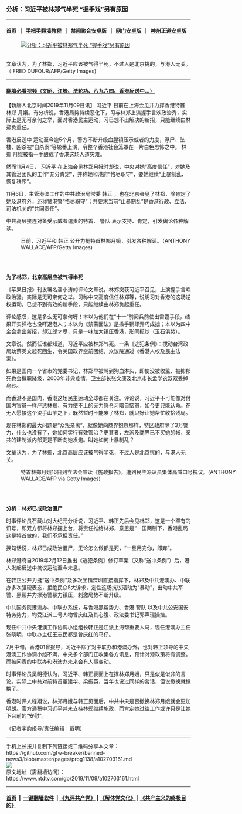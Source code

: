 ### 分析：习近平被林郑气半死 “握手戏”另有原因
------------------------

#### [首页](https://github.com/gfw-breaker/banned-news3/blob/master/README.md) &nbsp;&nbsp;|&nbsp;&nbsp; [手把手翻墙教程](https://github.com/gfw-breaker/guides/wiki) &nbsp;&nbsp;|&nbsp;&nbsp; [禁闻聚合安卓版](https://github.com/gfw-breaker/bn-android) &nbsp;&nbsp;|&nbsp;&nbsp; [网门安卓版](https://github.com/oGate2/oGate) &nbsp;&nbsp;|&nbsp;&nbsp; [神州正道安卓版](https://github.com/SzzdOgate/update) 



<div><div class="featured_image">
 <a href="https://i.ntdtv.com/assets/uploads/2019/11/p8948321a537625675.jpg" target="_blank">
  <figure>
   <img alt="分析：习近平被林郑气半死 “握手戏”另有原因" src="https://i.ntdtv.com/assets/uploads/2019/11/p8948321a537625675-800x450.jpg"/>
  </figure><br/>
 </a>
 <span class="caption">
  文章认为，为了林郑，习近平应该被气得半死，不过人是北京挑的，与港人无关。（ FRED DUFOUR/AFP/Getty Images)
 </span>
</div>
</div><hr/>

#### [翻墙必看视频（文昭、江峰、法轮功、八九六四、香港反送中...）](https://github.com/gfw-breaker/banned-news3/blob/master/pages/links.md)

<div><div class="post_content" itemprop="articleBody">
 <p>
  【新唐人北京时间2019年11月09日讯】
  <ok href="https://www.ntdtv.com/gb/习近平.htm">
   习近平
  </ok>
  日前在上海会见并力撑香港特首
  <ok href="https://www.ntdtv.com/gb/林郑.htm">
   林郑
  </ok>
  月娥。有分析说，香港局势持续恶化下，习与林郑上演握手言欢政治秀，实际上是无可奈何之举，面对香港民主运动，习已想不出解决的新招，只能继续由林郑负重任。
 </p>
 <p>
  <ok href="https://www.ntdtv.com/gb/prog422848.htm">
   香港反送中
  </ok>
  运动至今逾5个月，警方不断升级血腥镇压示威者的力度，浮尸、坠楼、凶杀被“自杀案”等轮番上演，令整个香港社会笼罩在一片白色恐怖之中。
  <ok href="https://www.ntdtv.com/gb/林郑.htm">
   林郑
  </ok>
  月娥被指一手酿成了香港这场人道灾难。
 </p>
 <p>
  然而11月4日，
  <ok href="https://www.ntdtv.com/gb/习近平.htm">
   习近平
  </ok>
  在上海会见林郑月娥时却说，中央对她“高度信任”，对她及其管治团队的工作“充分肯定”，并称她和港府“恪尽职守”，要她继续“止暴制乱、恢复秩序”。
 </p>
 <p>
  11月6日，主管港澳工作的中共政治局常委
  <ok href="https://www.ntdtv.com/gb/韩正.htm">
   韩正
  </ok>
  ，也在北京会见了林郑，除肯定了她及港府外，还称赞港警“恪尽职守”；并要求当前“止暴制乱”是香港行政、立法、司法机关的“共同责任”。
 </p>
 <p>
  中共高层接连对备受示威者谴责的特首、
  <ok href="https://www.ntdtv.com/gb/警队.htm">
   警队
  </ok>
  表示支持、肯定，引发舆论各种解读。
 </p>
 <div class="mceTemp">
 </div>
 <figure class="wp-caption alignnone" id="attachment_102702541" style="width: 600px">
  <ok href="https://i.ntdtv.com/assets/uploads/2019/11/e69fcde1c569b894ca3fda14e478a1bf.jpg">
   <img alt="" class="size-medium wp-image-102702541" src="https://i.ntdtv.com/assets/uploads/2019/11/e69fcde1c569b894ca3fda14e478a1bf-600x338.jpg"/>
  </ok>
  <br/><figcaption class="wp-caption-text">
   日前，习近平和
   <ok href="https://www.ntdtv.com/gb/韩正.htm">
    韩正
   </ok>
   公开力挺特首林郑月娥，引发各种解读。（ANTHONY WALLACE/AFP/Getty Images)
  </figcaption><br/>
 </figure><br/>
 <p>
  <strong>
   为了林郑，北京高层应被气得半死
  </strong>
 </p>
 <p>
  《苹果日报》刊发署名潘小涛的评论文章说，林郑突获习近平召见，上演握手言欢政治骚。实际是无可奈何之举。习称中央高度信任林郑等，说明习对香港的这场逆权运动，已想不到有效的新手段，只能继续由林郑负起重任。
 </p>
 <p>
  评论感叹，这是多么无可奈何呀！本以为他们在“十一”前阅兵前使出雷霆手段，结果开实弹枪也没吓退港人；本以为《禁蒙面法》是撒手锏却弄巧成拙；本以为四中全会拿出新招，却江郎才尽，只是一味加大镇压香港，形同揽炒（玉石俱焚）。
 </p>
 <p>
  文章说，然而任谁都知道，习近平应被林郑气死。一条《逃犯条例》：搅动台湾政局助蔡英文起死回生，令美国政界空前团结，众议院通过《香港人权及民主法案》。
 </p>
 <p>
  如果是国内一个省市的党委书记，林郑早被骂到狗血淋头，即使没被收监、被抑郁死也会撤职降级，2003年非典疫情，卫生部长张文康及北京市长孟学农双双丢掉乌纱。
 </p>
 <p>
  而香港不是国内，香港这场民主运动全球都在关注。评论说，习近平不可能像对付国内官员一样严惩林郑，有力使不上的无力感令习暗自恼怒，如今更只能认命。在无人愿接这个烫手山芋之下，既然暂时不能废了林郑，就只好让她帮忙收拾残局。
 </p>
 <p>
  现在林郑的最大问题是“众叛亲离”，就像她向商界抱怨那样，特区政府除了3万警力，什么也没有了，她如何实行有效管治？更甚者，左派及商界已不买她的帐，亲共的建制派内部更是不断向她发炮。叫她如何止暴制乱？
 </p>
 <p>
  文章认为，为了林郑，北京高层应该被气得半死，不过人是北京挑的，与港人无关。
 </p>
 <figure class="wp-caption alignnone" id="attachment_102687038" style="width: 600px">
  <ok href="https://i.ntdtv.com/assets/uploads/2019/10/GettyImages-1176121324.jpg">
   <img alt="" class="size-medium wp-image-102687038" src="https://i.ntdtv.com/assets/uploads/2019/10/GettyImages-1176121324-600x338.jpg"/>
  </ok>
  <br/><figcaption class="wp-caption-text">
   特首林郑月娥16日到立法会宣读《施政报告》，遭到民主派议员集体高喊口号抗议。(ANTHONY WALLACE/AFP via Getty Images)
  </figcaption><br/>
 </figure><br/>
 <p>
  <strong>
   分析：林郑已成政治僵尸
  </strong>
 </p>
 <p>
  时事评论员石藏山对大纪元分析说，习近平、韩正先后会见林郑，这是一个罕有的讯号，即双方都将林郑摆上台，将责任推给林郑，意思是“一国两制下，香港乱局这是特首做的，我们不承担责任。”
 </p>
 <p>
  换句话说，林郑已成政治僵尸，无论怎么做都是死，“一旦用完你，即弃”。
 </p>
 <p>
  林郑港府自2019年2月12日推出《逃犯条例》修订草案（又称“送中条例”）后，港人发起反送中抗议运动至今未息。
 </p>
 <p>
  在韩正公开力挺“送中条例”及多次坐镇深圳直接指挥下，林郑及中共港澳办、中联办多次强硬表态，拒绝民众5大诉求，定性这场抗议活动为“暴动”，出动中共军警、黑帮并力撑港警暴力镇压，刺激局势不断升级。
 </p>
 <p>
  中共国务院港澳办、中联办系统，与香港黑帮势力、香港
  <ok href="https://www.ntdtv.com/gb/警队.htm">
   警队
  </ok>
  以及中共公安国安特务势力，均受江派二号人物曾庆红及其心腹、政法委书记郭声琨操控。
 </p>
 <p>
  现任中共中央港澳工作协调小组组长韩正是江派上海帮重要人马，现任港澳办主任张晓明、中联办主任王志民都是曾庆红的马仔。
 </p>
 <p>
  7月中旬，香港01曾报导，习近平除了对中联办和港澳办外，也对韩正领导的中央港澳工作协调小组不满，中央多个部门正收集各方讯息，预计对港政策将有调整。而被问责的中联办和港澳办未来会有人事变动。
 </p>
 <p>
  时事评论员吴明德认为，习近平、韩正表面上在撑林郑月娥，只是似是似非的言论。实际上中共对前特首董建华、梁振英，当年也说过同样的套话，但说撤换就撤换了。
 </p>
 <p>
  香港时评人程翔说，林郑月娥与韩正见面后，中共中央是否撤换林郑月娥就会更加明朗。官方通稿中习近平并未支持林郑继续施政，而肯定她过往工作或许只是让她下台前的“安慰”。
 </p>
 <p>
  （记者李韵报导/责任编辑：戴明）
 </p>
 <div class="single_ad">
 </div>
</div>
</div>
<hr/>
手机上长按并复制下列链接或二维码分享本文章：<br/>
https://github.com/gfw-breaker/banned-news3/blob/master/pages/prog1138/a102703161.md <br/>
<a href='https://github.com/gfw-breaker/banned-news3/blob/master/pages/prog1138/a102703161.md'><img src='https://github.com/gfw-breaker/banned-news3/blob/master/pages/prog1138/a102703161.md.png'/></a> <br/>
原文地址（需翻墙访问）：https://www.ntdtv.com/gb/2019/11/09/a102703161.html


------------------------
#### [首页](https://github.com/gfw-breaker/banned-news3/blob/master/README.md) &nbsp;|&nbsp; [一键翻墙软件](https://github.com/gfw-breaker/nogfw/blob/master/README.md) &nbsp;| [《九评共产党》](https://github.com/gfw-breaker/9ping.md/blob/master/README.md#九评之一评共产党是什么) | [《解体党文化》](https://github.com/gfw-breaker/jtdwh.md/blob/master/README.md) | [《共产主义的终极目的》](https://github.com/gfw-breaker/gczydzjmd.md/blob/master/README.md)


<img src='http://gfw-breaker.win/banned-news3/pages/prog1138/a102703161.md' width='0px' height='0px'/>